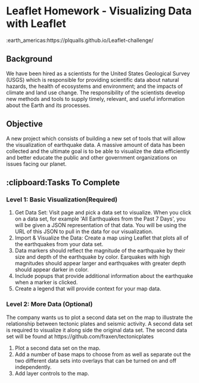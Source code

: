 <html>

<h1>Leaflet Homework - Visualizing Data with Leaflet</h2>
:earth_americas:https://plqualls.github.io/Leaflet-challenge/
<body>
<h2>Background</h2>
<p>We have been hired as a scientists for the United States Geological Survey (USGS) which is responsible for providing scientific data about natural hazards, the health of ecosystems and environment; and the impacts of climate and land use change. The responsibility of the scientists develop new methods and tools to supply timely, relevant, and useful information about the Earth and its processes.</p>
    
<h2>Objective</h2>
<p>A new project which consists of building a new set of tools that will allow the visualization of earthquake data.  A massive amount of data has been collected and the ultimate goal is to be able
to visualize the data efficiently and better educate the public and other government organizations on issues facing our planet.</p>
    
<h2>:clipboard:Tasks To Complete</h2>
<h3>Level 1: Basic Visualization(Required)</h3>
<ol>
<li>Get Data Set: Visit page and pick a data set to visualize. When you click on a data set, for example 'All Earthquakes from the Past 7 Days', you will be given a JSON representation of that data. You will be using the URL of this JSON to pull in the data for our visualization.</li>
<li>Import & Visualize the Data: Create a map using Leaflet that plots all of the earthquakes from your data set.</li>
<li>Data markers should reflect the magnitude of the earthquake by their size and depth of the 
earthquake by color. Earquakes with high magnitudes should appear larger and earthquakes
with greater depth should appear darker in color.</li>
<li>Include popups that provide additional information about the earthquake when a marker is clicked.</li>
<li>Create a legend that will provide context for your map data.</li>
</ol>

<h3>Level 2: More Data (Optional)</h3>
<p>The company wants us to plot a second data set on the map to illustrate the relationship between tectonic plates and seismic activity.  A second data set is required to visualize it along side the original data set. The second data set will be found at https://github.com/fraxen/tectonicplates</p>
<ol>
<li>Plot a second data set on the map.</li>
<li>Add a number of base maps to choose from as well as separate out the two different data sets into overlays that can be turned on and off independently.</li>
<li>Add layer controls to the map.</li>
</ol>

</body>
</html>